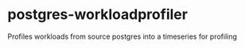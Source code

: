 # postgres-workloadprofiler
Profiles workloads from source postgres into a timeseries for profiling
